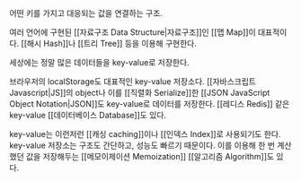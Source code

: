 어떤 키를 가지고 대응되는 값을 연결하는 구조.

여러 언어에 구현된 [[자료구조 Data Structure|자료구조]]인 [[맵 Map]]이 대표적이다. [[해시 Hash]]나 [[트리 Tree]] 등을 이용해 구현한다.

세상에는 정말 많은 데이터들을 key-value로 저장한다.

브라우저의 localStorage도 대표적인 key-value 저장소다.
[[자바스크립트 Javascript|JS]]의 object나 이를 [[직렬화 Serialize]]한 [[JSON JavaScript Object Notation|JSON]]도 key-value로 데이터를 저장한다.
[[레디스 Redis]] 같은 key-value [[데이터베이스 Database]]도 있다.

key-value는 이런저런 [[캐싱 caching]]이나 [[인덱스 Index]]로 사용되기도 한다. key-value 저장소는 구조도 간단하고, 성능도 빠르기 때문이다. 이를 이용해 한 번 계산했던 값을 저장해두는 [[메모이제이션 Memoization]] [[알고리즘 Algorithm]]도 있다.